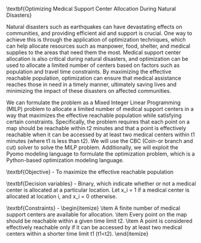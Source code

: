 \textbf{Optimizing Medical Support Center Allocation During Natural Disasters}

Natural disasters such as earthquakes can have devastating effects on communities, and providing efficient aid and support is crucial. One way to achieve this is through the application of optimization techniques, which can help allocate resources such as manpower, food, shelter, and medical supplies to the areas that need them the most. Medical support center allocation is also critical during natural disasters, and optimization can be used to allocate a limited number of centers based on factors such as population and travel time constraints. By maximizing the effective reachable population, optimization can ensure that medical assistance reaches those in need in a timely manner, ultimately saving lives and minimizing the impact of these disasters on affected communities.

We can formulate the problem as a Mixed Integer Linear Programming (MILP) problem to allocate a limited number of medical support centers in a way that maximizes the effective reachable population while satisfying certain constraints. Specifically, the problem requires that each point on a map should be reachable within t2 minutes and that a point is effectively reachable when it can be accessed by at least two medical centers within t1 minutes (where t1 is less than t2). We will use the CBC (Coin-or branch and cut) solver to solve the MILP problem. Additionally, we will exploit the Pyomo modeling language to formulate the optimization problem, which is a Python-based optimization modeling language.

\textbf{Objective} - To maximize the effective reachable population

\textbf{Decision variables} - Binary, which indicate whether or not a medical center is allocated at a particular location. Let x_i = 1 if a medical center is allocated at location i, and x_i = 0 otherwise.

\textbf{Constraints} -
\begin{itemize}
\item A finite number of medical support centers are available for allocation.
\item Every point on the map should be reachable within a given time limit t2. 
\item A point is considered effectively reachable only if it can be accessed by at least two medical centers within a shorter time limit t1 (t1<t2).
\end{itemize}

